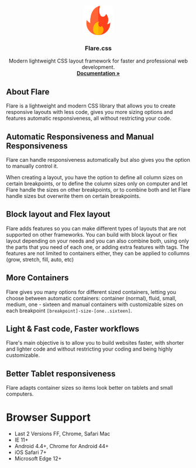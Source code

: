 <p align="center">
  <a href="https://nythrox.github.io/Flare.css/">
    <img src="https://github.com/nythrox/Flare.css-Docs/blob/master/logo-cropped.png" alt="Flare logo" width="80">
  </a>
</p>
<h3 align="center">Flare.css</h3>
<p align="center">
  Modern lightweight CSS layout framework for faster and professional web development.
  <br>
  <a href="https://nythrox.github.io/Flare.css/docs"><B>Documentation »</B></a>
  <br>
</p>

<p align="center">
</p>
<h2>About Flare</h2>
Flare is a lightweight and modern CSS library that allows you to create responsive layouts with less code, gives you more sizing options and features automatic responsiveness, all without restricting your code.
<h2>Automatic Responsiveness and Manual Responsiveness</h2>
<p>
Flare can handle responsiveness automatically but also gives you the option to manually control it.
</p>
<p>When creating a layout, you have the option to define all column sizes on certain breakpoints, or to define the column sizes only on computer and let Flare handle the sizes on other breakpoints, or to combine both and let Flare handle sizes but overwrite them on certain breakpoints.</p>

<h2>Block layout and Flex layout</h2>
<p>Flare adds features so you can make different types of layouts that are not supported on other frameworks. You can build with block layout or flex layout depending on your needs and you can also combine both, using only the parts that you need of each one, or adding extra features with tags. The features are not limited to containers either, they can be applied to collumns (grow, stretch, fill, auto, etc) </p>

<h2>More Containers</h2>
<p>Flare gives you many options for different sized containers, letting you choose between automatic containers: container (normal), fluid, small, medium, one - sixteen and manual containers with customizable sizes on each breakpoint <code>[breakpoint]-size-[one..sixteen]</code>.</p>

<h2>Light & Fast code, Faster workflows</h1>
<p>Flare's main objective is to allow you to build websites faster, with shorter and lighter code and without restricting your coding and being highly customizable. </p>

<h2>Better Tablet responsiveness</h2>
<p>Flare adapts container sizes so items look better on tablets and small computers.</p>
<h1>Browser Support</h1>
<ul>
<li>Last 2 Versions FF, Chrome, Safari Mac</li>
<li>IE 11+</li>
<li>Android 4.4+, Chrome for Android 44+</li>
<li>iOS Safari 7+</li>
<li>Microsoft Edge 12+</li>
</ul>

